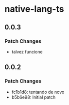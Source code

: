 # native-lang-ts

## 0.0.3

### Patch Changes

- talvez funcione

## 0.0.2

### Patch Changes

- fc1b1d8: tentando de novo
- b5b6e98: Initial patch
